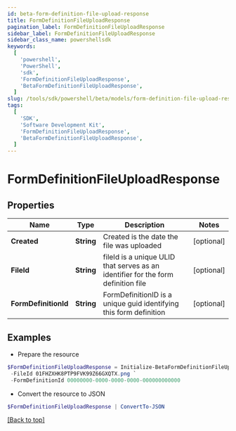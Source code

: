 ```yaml
---
id: beta-form-definition-file-upload-response
title: FormDefinitionFileUploadResponse
pagination_label: FormDefinitionFileUploadResponse
sidebar_label: FormDefinitionFileUploadResponse
sidebar_class_name: powershellsdk
keywords:
  [
    'powershell',
    'PowerShell',
    'sdk',
    'FormDefinitionFileUploadResponse',
    'BetaFormDefinitionFileUploadResponse',
  ]
slug: /tools/sdk/powershell/beta/models/form-definition-file-upload-response
tags:
  [
    'SDK',
    'Software Development Kit',
    'FormDefinitionFileUploadResponse',
    'BetaFormDefinitionFileUploadResponse',
  ]
---
```


# FormDefinitionFileUploadResponse

## Properties

| Name | Type | Description | Notes |
| --- | --- | --- | --- |
| **Created** | **String** | Created is the date the file was uploaded | [optional] |
| **FileId** | **String** | fileId is a unique ULID that serves as an identifier for the form definition file | [optional] |
| **FormDefinitionId** | **String** | FormDefinitionID is a unique guid identifying this form definition | [optional] |

## Examples

- Prepare the resource

```powershell
$FormDefinitionFileUploadResponse = Initialize-BetaFormDefinitionFileUploadResponse  -Created 2023-07-12T20:14:57.74486Z `
 -FileId 01FHZXHK8PTP9FVK99Z66GXQTX.png `
 -FormDefinitionId 00000000-0000-0000-0000-000000000000
```

- Convert the resource to JSON

```powershell
$FormDefinitionFileUploadResponse | ConvertTo-JSON
```

[[Back to top]](#)
